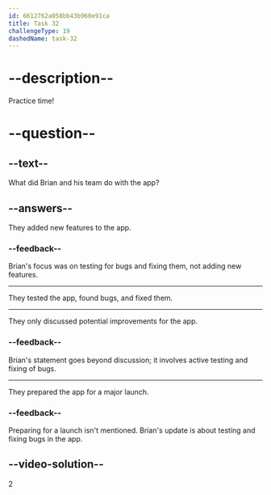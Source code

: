 ```yaml
---
id: 6612762a058bb43b960e91ca
title: Task 32
challengeType: 19
dashedName: task-32
---
```


<!--
AUDIO REFERENCE:
Brian: That sounds awesome! I tested the app for bugs. We found a few, but the good news is we fixed them all. It seems pretty solid now.
-->

# --description--

Practice time!

# --question--

## --text--

What did Brian and his team do with the app?

## --answers--

They added new features to the app.

### --feedback--

Brian's focus was on testing for bugs and fixing them, not adding new features.

---

They tested the app, found bugs, and fixed them.

---

They only discussed potential improvements for the app.

### --feedback--

Brian's statement goes beyond discussion; it involves active testing and fixing of bugs.

---

They prepared the app for a major launch.

### --feedback--

Preparing for a launch isn't mentioned. Brian's update is about testing and fixing bugs in the app.

## --video-solution--

2
